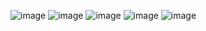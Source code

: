 ​![image](https://user-images.githubusercontent.com/96529109/220605726-0d16b6c2-6a82-45bf-9f76-f0fe8c406741.png)
![image](https://user-images.githubusercontent.com/96529109/220605800-c4e62877-89bd-4b12-93c4-eb264b4b3fd3.png)
![image](https://user-images.githubusercontent.com/96529109/220605887-3139cd29-fee1-44b5-aecc-c0c48ea634a7.png)
![image](https://user-images.githubusercontent.com/96529109/220605941-40566ad5-9afa-4a45-a1d2-026dca7f147f.png)
![image](https://user-images.githubusercontent.com/96529109/220605993-c67688cd-396d-4d0b-990d-32c69a498d22.png)
